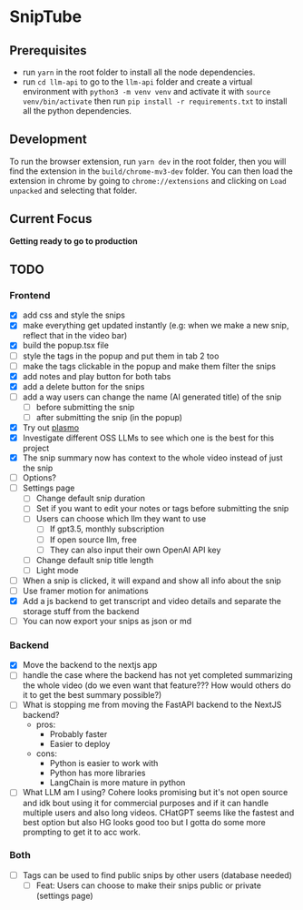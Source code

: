 # SnipTube

## Prerequisites

- run `yarn` in the root folder to install all the node dependencies.
- run `cd llm-api` to go to the `llm-api` folder and create a virtual environment with `python3 -m venv venv` and activate it with `source venv/bin/activate` then run `pip install -r requirements.txt` to install all the python dependencies.

## Development

To run the browser extension, run `yarn dev` in the root folder, then you will find the extension in the `build/chrome-mv3-dev` folder. You can then load the extension in chrome by going to `chrome://extensions` and clicking on `Load unpacked` and selecting that folder.

## Current Focus

**Getting ready to go to production**

## TODO

### Frontend

- [X] add css and style the snips
- [X] make everything get updated instantly (e.g: when we make a new snip, reflect that in the video bar)
- [X] build the popup.tsx file
- [ ] style the tags in the popup and put them in tab 2 too
- [ ] make the tags clickable in the popup and make them filter the snips
- [X] add notes and play button for both tabs
- [X] add a delete button for the snips
- [ ] add a way users can change the name (AI generated title) of the snip
  - [ ] before submitting the snip
  - [ ] after submitting the snip (in the popup)
- [X] Try out [plasmo](https://www.plasmo.com/)
- [X] Investigate different OSS LLMs to see which one is the best for this project
- [X] The snip summary now has context to the whole video instead of just the snip
- [ ] Options?
- [ ] Settings page
  - [ ] Change default snip duration
  - [ ] Set if you want to edit your notes or tags before submitting the snip
  - [ ] Users can choose which llm they want to use
    - [ ] If gpt3.5, monthly subscription
    - [ ] If open source llm, free
    - [ ] They can also input their own OpenAI API key
  - [ ] Change default snip title length
  - [ ] Light mode
- [ ] When a snip is clicked, it will expand and show all info about the snip
- [ ] Use framer motion for animations
- [X] Add a js backend to get transcript and video details and separate the storage stuff from the backend
- [ ] You can now export your snips as json or md

### Backend

- [X] Move the backend to the nextjs app
- [ ] handle the case where the backend has not yet completed summarizing the whole video (do we even want that feature??? How would others do it to get the best summary possible?)
- [ ] What is stopping me from moving the FastAPI backend to the NextJS backend?
  - pros:
    - Probably faster
    - Easier to deploy
  - cons:
    - Python is easier to work with
    - Python has more libraries
    - LangChain is more mature in python
- [ ] What LLM am I using? Cohere looks promising but it's not open source and idk bout using it for commercial purposes and if it can handle multiple users and also long videos. CHatGPT seems like the fastest and best option but also HG looks good too but I gotta do some more prompting to get it to acc work.

### Both

- [ ] Tags can be used to find public snips by other users (database needed)
  - [ ] Feat: Users can choose to make their snips public or private (settings page)
